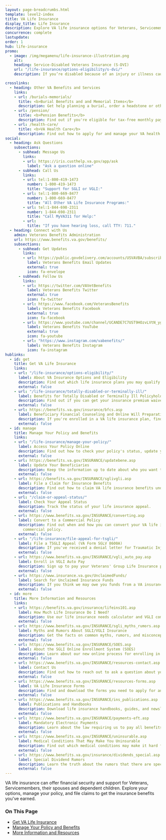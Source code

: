 ```yaml
---
layout: page-breadcrumbs.html
template: level2-index
title: VA Life Insurance
display_title: Life Insurance
description: Explore VA life insurance options for Veterans, Servicemembers, and families. Manage your Veterans life insurance policy online, file claims for benefits, and access helpful resources.
concurrence: complete
lastupdate:
order: 1
hub: life-insurance
promo:
  - image: /img/megamenu/life-insurance-illustration.png
    alt:
    heading: Service-Disabled Veterans Insurance (S-DVI)
    url: "/life-insurance/options-eligibility/s-dvi/"
    description: If you’re disabled because of an injury or illness caused—or made worse—by your active service, continue your life insurance beyond 2 years after you leave the military.

crosslinks:
  - heading: Other VA Benefits and Services
    links:
    - url: /burials-memorials/
      title: <b>Burial Benefits and and Memorial Items</b>
      description: Get help planning a burial, order a headstone or other memorial item, and apply for survivor and dependent benefits.
    - url: /pension/
      title: <b>Pension Benefits</b>
      description: Find out if you're eligible for tax-free monthly payments as a wartime Veteran or surviving spouse or child.
    - url: /health-care/
      title: <b>VA Health Care</b>
      description: Find out how to apply for and manage your VA health care benefits.
social:
  - heading: Ask Questions
    subsections:
      - subhead: Message Us
        links:
        - url: https://iris.custhelp.va.gov/app/ask
          label: "Ask a question online"    
      - subhead: Call Us
        links:
        - url: tel:1-800-419-1473
          number: 1-800-419-1473
          title: "Support for SGLI or VGLI:"
        - url: tel:1-800-669-8477
          number: 1-800-669-8477
          title: "All Other VA Life Insurance Programs:"
        - url: tel:1-844-698-2311
          number: 1-844-698-2311
          title: "Call MyVA311 for Help:"
        - url:
          title: "If you have hearing loss, call TTY: 711."
  - heading: Connect with Us 
    admin: Veterans Benefits Administration
    url: https://www.benefits.va.gov/benefits/
    subsections:
      - subhead: Get Updates
        links:
        - url: https://public.govdelivery.com/accounts/USVAVBA/subscriber/new
          label: Veterans Benefits Email Updates
          external: true
          icon: fa-envelope        
      - subhead: Follow Us
        links:      
        - url: https://twitter.com/VAVetBenefits
          label: Veterans Benefits Twitter
          external: true
          icon: fa-twitter
        - url: https://www.facebook.com/VeteransBenefits
          label: Veterans Benefits Facebook
          external: true
          icon: fa-facebook
        - url: https://www.youtube.com/channel/UCANDE7C7UST9HOzvLVtN_yg
          label: Veterans Benefits YouTube
          external: true
          icon: fa-youtube
        - url: "https://www.instagram.com/vabenefits/"
          label: Veterans Benefits Instagram
          icon: fa-instagram
hublinks:
  - id: get
    title: Get VA Life Insurance
    links:
    - url: "/life-insurance/options-eligibility/"
      label: About VA Insurance Options and Eligibility
      description: Find out which life insurance plans you may qualify for—and the benefits you’ll receive with each plan.
      external: false
    - url: "/life-insurance/totally-disabled-or-terminally-ill/"
      label: Benefits for Totally Disabled or Terminally Ill Policyholders
      description: Find out if you can get your insurance premium waived or receive your benefits early in certain situations.
      external: false
    - url: https://benefits.va.gov/insurance/bfcs.asp
      label: Beneficiary Financial Counseling and Online Will Preparation
      description: If you're enrolled in a VA life insurance plan, find out if you can get free financial planning and online will preparation services.
      external: false
  - id: manage
    title: Manage Your Policy and Benefits
    links:
    - url: "/life-insurance/manage-your-policy/"
      label: Access Your Policy Online
      description: Find out how to check your policy's status, update your information, or pay your premium online.
      external: false
    - url: https://benefits.va.gov/INSURANCE/updatebene.asp
      label: Update Your Beneficiaries
      description: Keep the information up to date about who you want to receive your insurance proceeds. This will make it easier for your family members to file a claim in their time of need.
      external: false
    - url: https://benefits.va.gov/INSURANCE/sglivgli.asp
      label: File a Claim for Insurance Benefits
      description: Find out how to claim VA life insurance benefits under your policy.
      external: false
    - url: "/claim-or-appeal-status/"
      label: Check Your Appeal Status
      description: Track the status of your life insurance appeal.
      external: false
    - url: https://www.benefits.va.gov/INSURANCE/converting.asp
      label: Convert to a Commercial Policy
      description: Find out when and how you can convert your VA life insurance to a
        commercial policy.
      external: false
    - url: "/life-insurance/file-appeal-for-tsgli/"
      label: File a TSGLI Appeal (VA Form SGLV 8600A)
      description: If you've received a denial letter for Traumatic Injury Protection Life Insurance benefits that instructs you to use this form, file your appeal by the date provided in your letter.
      external: false
    - url: https://www.benefits.va.gov/INSURANCE/vgli_auto_pay.asp
      label: Enroll in VGLI Auto Pay
      description: Sign up to pay your Veterans' Group Life Insurance premium automatically from your bank account.
      external: false
    - url: https://www.insurance.va.gov/UnclaimedFunds/
      label: Search for Unclaimed Insurance Funds
      description: If you think we may owe you funds from a VA insurance policy, search our unclaimed funds records by the qualifying Veteran's name.
      external: false
  - id: more
    title: More Information and Resources
    links:
    - url: https://benefits.va.gov/insurance/lifeins101.asp
      label: How Much Life Insurance Do I Need?
      description: Use our life insurance needs calculator and VGLI comparison questionnaire to help decide how much life insurance you need.
      external: false
    - url: https://www.benefits.va.gov/INSURANCE/sgli_myths_rumors.asp
      label: Myths and Rumors About SGLI/VGLI Insurance
      description: Get the facts on common myths, rumors, and misconceptions about SGLI and VGLI insurance.
      external: false
    - url: https://www.benefits.va.gov/INSURANCE/SOES.asp
      label: About the SGLI Online Enrollment System (SOES)
      description: Learn about our new online process for enrolling in Servicemembers' Group Life Insurance.
      external: false
    - url: https://www.benefits.va.gov/INSURANCE/resources-contact.asp
      label: Contact Us
      description: Find out how to reach out to ask a question about your policy or file a claim for benefits.
      external: false
    - url: https://www.benefits.va.gov/INSURANCE/resources-forms.asp
      label: VA Life Insurance Forms
      description: Find and download the forms you need to apply for and manage your life insurance benefits.
      external: false
    - url: https://www.benefits.va.gov/INSURANCE/ins_publications.asp
      label: Publications and Handbooks
      description: Download life insurance handbooks, guides, and newsletters.
      external: false
    - url: https://www.benefits.va.gov/INSURANCE/payments-eft.asp
      label: Mandatory Electronic Payments
      description: Learn about the law requiring us to pay all benefits by electronic funds transfer.
      external: false
    - url: https://www.benefits.va.gov/INSURANCE/uninsurable.asp
      label: Medical Conditions That May Make You Uninsurable
      description: Find out which medical conditions may make it hard for you to get private life insurance after you separate from service, and what to do to make sure you have coverage.
      external: false
    - url: https://www.benefits.va.gov/insurance/dividends_special.asp
      label: Special Dividend Rumors
      description: Learn the truth about the rumors that there are special dividends for veterans who don't have an active government life insurance policy.
      external: false
---
```

<p class="va-introtext">
VA life insurance can offer financial security and support for Veterans, Servicemembers, their spouses and dependent children. Explore your options, manage your policy, and file claims to get the insurance benefits you've earned.</p>

<h3>On This Page</h3>

<ul>
  <li><a href="#get">Get VA Life Insurance</a></li>
  <li><a href="#manage">Manage Your Policy and Benefits</a></li>
  <li><a href="#more">More Information and Resources</a></li>
</ul>
